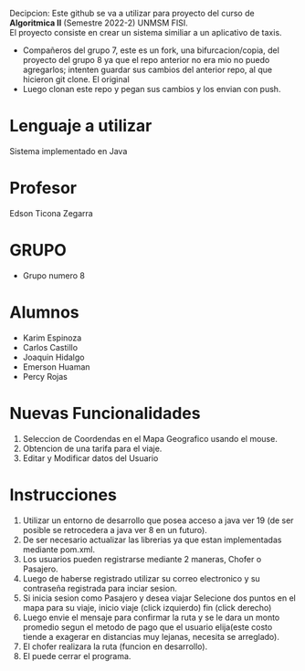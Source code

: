 Decipcion: Este github se va a utilizar para proyecto del curso de **Algoritmica II** (Semestre 2022-2) UNMSM FISI.  
El proyecto consiste en crear un sistema similiar a un aplicativo de taxis. 
- Compañeros del grupo 7, este es un fork, una bifurcacion/copia, del proyecto del grupo 8 ya que el repo anterior no era mio no puedo agregarlos; intenten guardar sus cambios del anterior repo, al que hicieron git clone. El original
- Luego clonan este repo y pegan sus cambios y los envian con push.
# Lenguaje a utilizar
Sistema implementado en Java
# Profesor
Edson Ticona Zegarra
# GRUPO
- Grupo numero 8
# Alumnos
- Karim Espinoza
- Carlos Castillo
- Joaquin Hidalgo
- Emerson Huaman
- Percy Rojas
# Nuevas Funcionalidades
1. Seleccion de Coordendas en el Mapa Geografico usando el mouse.
2. Obtencion de una tarifa para el viaje.
3. Editar y Modificar datos del Usuario
# Instrucciones
1. Utilizar un entorno de desarrollo que posea acceso a java ver 19 (de ser posible se retrocedera a java ver 8 en un futuro).
2. De ser necesario actualizar las librerias ya que estan implementadas mediante pom.xml.
3. Los usuarios pueden registrarse mediante 2 maneras, Chofer o Pasajero.
4. Luego de haberse registrado utilizar su correo electronico y su contraseña registrada para inciar sesion.
5. Si inicia sesion como Pasajero y desea viajar Selecione dos puntos en el mapa para su viaje, inicio viaje (click izquierdo) fin (click derecho)
6. Luego envie el mensaje para confirmar la ruta y se le dara un monto promedio segun el metodo de pago que el usuario elija(este costo tiende a exagerar en distancias muy lejanas, necesita se arreglado).
7. El chofer realizara la ruta (funcion en desarrollo).
8. El puede cerrar el programa.
